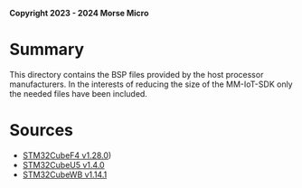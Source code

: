 __Copyright 2023 - 2024 Morse Micro__

# Summary
This directory contains the BSP files provided by the host processor manufacturers. In the interests
of reducing the size of the MM-IoT-SDK only the needed files have been included.

# Sources

- [STM32CubeF4 v1.28.0](https://github.com/STMicroelectronics/STM32CubeF4))
- [STM32CubeU5 v1.4.0](https://github.com/STMicroelectronics/STM32CubeU5)
- [STM32CubeWB v1.14.1](https://github.com/STMicroelectronics/STM32CubeWB)

